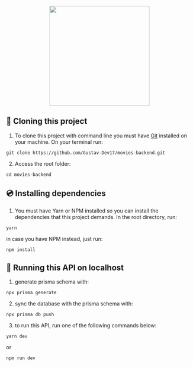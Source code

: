 <p align="center"><a href="https://nodejs.org/en/" target="_blank"><img src="https://nodejs.org/static/images/logo.svg" width="270"></a></p>

## 🧬 Cloning this project

1. To clone this project with command line you must have <a href="https://git-scm.com/downloads">Git</a> installed on your machine. On your terminal run:

```
git clone https://github.com/Gustav-Dev17/movies-backend.git
```

2. Access the root folder:

```
cd movies-backend
```

## 💿 Installing dependencies

1. You must have Yarn or NPM installed so you can install the dependencies that this project demands. In the root directory, run:

```
yarn
```

in case you have NPM instead, just run:

```
npm install
```


## 🚀 Running this API on localhost

1.  generate prisma schema with:

```
npx prisma generate
```

2.  sync the database with the prisma schema with:

```
npx prisma db push
```

3.  to run this API, run one of the following commands below:

```
yarn dev
```

or

```
npm run dev
```
